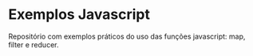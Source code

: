 # Exemplos Javascript

Repositório com exemplos práticos do uso das funções javascript: map, filter e reducer.
